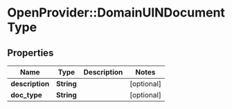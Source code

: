 # OpenProvider::DomainUINDocumentType

## Properties
Name | Type | Description | Notes
------------ | ------------- | ------------- | -------------
**description** | **String** |  | [optional] 
**doc_type** | **String** |  | [optional] 

